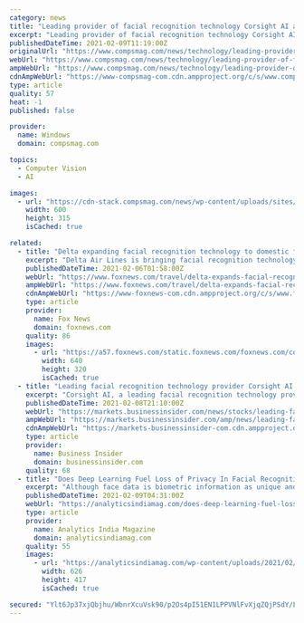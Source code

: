 ```yaml
---
category: news
title: "Leading provider of facial recognition technology Corsight AI announces expansion into the Oceania region"
excerpt: "Leading provider of facial recognition technology Corsight AI announces expansion into the Oceania region SYDNEY, Feb. 9, 2021 /"
publishedDateTime: 2021-02-09T11:19:00Z
originalUrl: "https://www.compsmag.com/news/technology/leading-provider-of-facial-recognition-technology-corsight-ai-announces-expansion-into-the-oceania-region/"
webUrl: "https://www.compsmag.com/news/technology/leading-provider-of-facial-recognition-technology-corsight-ai-announces-expansion-into-the-oceania-region/"
ampWebUrl: "https://www.compsmag.com/news/technology/leading-provider-of-facial-recognition-technology-corsight-ai-announces-expansion-into-the-oceania-region/amp/"
cdnAmpWebUrl: "https://www-compsmag-com.cdn.ampproject.org/c/s/www.compsmag.com/news/technology/leading-provider-of-facial-recognition-technology-corsight-ai-announces-expansion-into-the-oceania-region/amp/"
type: article
quality: 57
heat: -1
published: false

provider:
  name: Windows
  domain: compsmag.com

topics:
  - Computer Vision
  - AI

images:
  - url: "https://cdn-stack.compsmag.com/news/wp-content/uploads/sites/27/2021/02/Leading-provider-of-facial-recognition-technology-Corsight-AI-announces-expansion.jpg"
    width: 600
    height: 315
    isCached: true

related:
  - title: "Delta expanding facial recognition technology to domestic flights in Detroit"
    excerpt: "Delta Air Lines is bringing facial recognition technology to domestic flights. Last week, the airline announced that it is launching its digital ID technology for domestic flights out of Detroit Metropolitan Wayne County Airport."
    publishedDateTime: 2021-02-06T01:58:00Z
    webUrl: "https://www.foxnews.com/travel/delta-expands-facial-recognition-domestic-detroit"
    ampWebUrl: "https://www.foxnews.com/travel/delta-expands-facial-recognition-domestic-detroit.amp"
    cdnAmpWebUrl: "https://www-foxnews-com.cdn.ampproject.org/c/s/www.foxnews.com/travel/delta-expands-facial-recognition-domestic-detroit.amp"
    type: article
    provider:
      name: Fox News
      domain: foxnews.com
    quality: 86
    images:
      - url: "https://a57.foxnews.com/static.foxnews.com/foxnews.com/content/uploads/2021/02/640/320/Delta_iStock-1263361477.jpg?ve=1&tl=1"
        width: 640
        height: 320
        isCached: true
  - title: "Leading facial recognition technology provider Corsight AI announces expansion into the Oceania region"
    excerpt: "Corsight AI, a leading facial recognition technology provider, today announced that it has expanded its reach and offering throughout the Oceania market, and has appointed Sean Borg to accelerate market growth and support the regional surge in demand for facial recognition technology."
    publishedDateTime: 2021-02-08T21:10:00Z
    webUrl: "https://markets.businessinsider.com/news/stocks/leading-facial-recognition-technology-provider-corsight-ai-announces-expansion-into-the-oceania-region-1030056904"
    ampWebUrl: "https://markets.businessinsider.com/amp/news/leading-facial-recognition-technology-provider-corsight-ai-announces-expansion-into-the-oceania-region-1030056904"
    cdnAmpWebUrl: "https://markets-businessinsider-com.cdn.ampproject.org/c/s/markets.businessinsider.com/amp/news/leading-facial-recognition-technology-provider-corsight-ai-announces-expansion-into-the-oceania-region-1030056904"
    type: article
    provider:
      name: Business Insider
      domain: businessinsider.com
    quality: 68
  - title: "Does Deep Learning Fuel Loss of Privacy In Facial Recognition Technology?"
    excerpt: "Although face data is biometric information as unique and identifiable as a fingerprint, it is also casually available in many forms and can thus be passively collected in ways likely to perpetuate severe privacy violations."
    publishedDateTime: 2021-02-09T04:31:00Z
    webUrl: "https://analyticsindiamag.com/does-deep-learning-fuel-loss-of-privacy-in-facial-recognition-technology/"
    type: article
    provider:
      name: Analytics India Magazine
      domain: analyticsindiamag.com
    quality: 55
    images:
      - url: "https://analyticsindiamag.com/wp-content/uploads/2021/02/Does-Deep-Learning-Fuel-Loss-of-Privacy-In-Facial-Recognition-Technology.jpg"
        width: 626
        height: 417
        isCached: true

secured: "Ylt6Jp37xjQbjhu/WbnrXcuVsk90/p2Os4pI51EN1LPPVNlFvXjqZQjPSdY/Fr6JbWMyiXshPn339D3QIa6QkYZDkl/5MYeryXT9tglJnB5n7vZCJCX8SPuOzeTkTDgVcSM3hE3JDSSR7BvHjr7VlIgvqNuD6GPbg7tXBzKbX2Ife24W4l2z/Qio14mEg4J1S1JvyeLoWBYzQbfSIoASKbVXpAALihFIWjgoYPWYekWW7SArMKDhnKCYyMzNMFHXMK7n7SXgLTt/vc0ov4qQpfnQ6bk8SAtnnWhyfWpryKhZZN2Vvl9wmJoixsC218wALtKRl0EekK8j5ruew9yEenXyM2SiHCLlJiozGit0eL0=;+GTegrhog49SSxh0aJ06Wg=="
---
```


